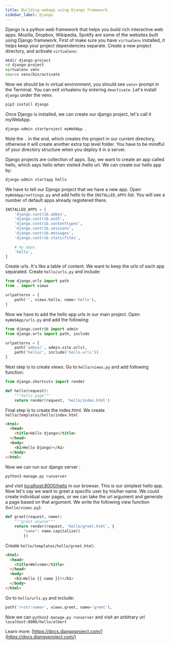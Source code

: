 ```yaml
---
title: Building webapp using Django framework
sidebar_label: Django
---
```

Django is a python web framework that helps you build rich interactive web apps.
Mozilla, Dropbox, Wikipedia, Spotify are some of the websites built using Django
framework. First of make sure you have `virtualenv` installed, it helps keep
your project dependencies separate. Create a new project directory, and activate
`virtualenv`:
```bash
mkdir django-project
cd django-project
virtualenv venv
source venv/bin/activate
```

Now we should be in virtual environment, you should see `venv>` prompt in the
Terminal. You can exit virtualenv by entering `deactivate`. Let's install
`django` under the venv.
```bash
pip3 install django
```
Once Django is installed, we can create our django project, let's call it
myWebApp.
```bash
django-admin startproject myWebApp .
```
Note the `.` in the end, which creates the project in our current directory,
otherwise it will create another extra top level folder. You have to be mindful
of your directory structure when you deploy it in a server.

Django projects are collection of apps. Say, we want to create an app called
hello, which says hello when visited /hello url. We can create our hello app by:
```bash
django-admin startapp hello
```

We have to tell our Django project that we have a new app. Open
`myWebApp/settings.py` and add hello to the `INSTALLED_APPS` list. You will see
a number of default apps already registered there.
```python
INSTALLED_APPS = [
    'django.contrib.admin',
    'django.contrib.auth',
    'django.contrib.contenttypes',
    'django.contrib.sessions',
    'django.contrib.messages',
    'django.contrib.staticfiles',

    # my apps
    'hello',
]
```

Create urls. It's like a table of content. We want to keep the urls of each app
separated. Create `hello/urls.py` and include:
```python
from django.urls import path
from . import views

urlpatterns = [
    path('', views.hello, name='hello'),
]
```

Now we have to add the hello app urls in our main project. Open
`myWebApp/urls.py` and add the following:
```python
from django.contrib import admin
from django.urls import path, include

urlpatterns = [
    path('admin/', admin.site.urls),
    path('hello/', include('hello.urls'))
]
```

Next step is to create views. Go to `hello/views.py` and add following function:
```python
from django.shortcuts import render

def hello(request):
    """hello page"""
    return render(request, 'hello/index.html')
```

Final step is to create the index.html. We create
`hello/templates/hello/index.html`
```html
<html>
  <head>
    <title>Hello django</title>
  </head>
  <body>
    <h1>Hello Django!</h1>
  </body>
</html>
```

Now we can run our django server :
```python
python3 manage.py runserver
```
and visit <localhost:8000/hello> in our browser. This is our simplest hello app.
Now let's say we want to greet a specific user by his/her name. We could create
individual user pages, or we can take the url argument and generate a page based
on that argument. We write the following view function (`hello/views.py`):
```python
def greet(request, name):
    """greet anyone"""
    return render(request, 'hello/greet.html', {
        "name": name.capitalize()
        })
```

Create `hello/templates/hello/greet.html`:
```html
<html>
  <head>
    <title>Welcome</title>
  </head>
  <body>
    <h1>Hello {{ name }}!</h1>
  </body>
</html>
```

Go to `hello/urls.py` and include:
```python
path('/<str:name>', views.greet, name='greet'),
```
Now we can `python3 manage.py runserver` and visit an arbitrary url
`localhost:8000/hello/albert`

Learn more: [https://docs.djangoproject.com/](https://docs.djangoproject.com/)
